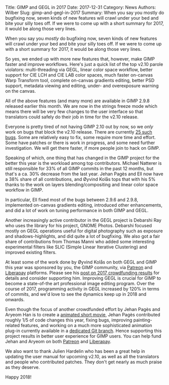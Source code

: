 Title: GIMP and GEGL in 2017
Date: 2017-12-31
Category: News
Authors: Wilber
Slug: gimp-and-gegl-in-2017
Summary: When you say you mostly do bugfixing now, seven kinds of new features will crawl under your bed and bite your silly toes off. If we were to come up with a short summary for 2017, it would be along those very lines.

When you say you _mostly_ do bugfixing now, seven kinds of new features will crawl under your bed and bite your silly toes off. If we were to come up with a short summary for 2017, it would be along those very lines.

So yes, we ended up with more new features that, however, make GIMP faster and improve workflows. Here's just a quick list of the top v2.10 parole violators: multi-threading via GEGL, linear color space workflow, better support for CIE LCH and CIE LAB color spaces, much faster on-canvas Warp Transform tool, complete on-canvas gradients editing, better PSD support, metadata viewing and editing, under- and overexposure warning on the canvas.

All of the above features (and many more) are available in GIMP 2.9.8 released earlier this month. We are now in the strings freeze mode which means there will be very few changes to the user interface so that translators could safely do their job in time for the v2.10 release.

Everyone is pretty tired of not having GIMP 2.10 out by now, so we _only_ work on bugs that block the v2.10 release. There are currently [25 such bugs](https://bugzilla.gnome.org/buglist.cgi?quicksearch=product%3A%22gimp%22%20severity%3Ablocker%20target%3A2.10&list_id=276540). Some are relatively easy to fix, some require more time and effort. Some have patches or there is work in progress, and some need further investigation. We will get there faster, if more people join to hack on GIMP.

Speaking of which, one thing that has changed in the GIMP project for the better this year is the workload among top contributors. Michael Natterer is still responsible for 33% of all GIMP commits in the past 12 months, but that's a ca. 30% decrease from the last year. Jehan Pagès and Ell now have a 38% share of all contributions, and Øyvind Kolås tops that with his 5% thanks to the work on layers blending/compositing and linear color space workflow in GIMP.

In particular, Ell fixed most of the bugs between 2.9.6 and 2.9.8, implemented on-canvas gradients editing, introduced other enhancements, and did a lot of work on tuning performance in both GIMP and GEGL.

Another increasingly active contributor in the GEGL project is Debarshi Ray who uses the library for his project, GNOME Photos. Debarshi focused mostly on GEGL operations useful for digital photography such as exposure and shadows-highlights, and did quite a lot of bugfixing. We also got a fair share of contributions from Thomas Manni who added some interesting experimental filters like SLIC (Simple Linear Iterative Clustering) and improved existing filters.

At least some of the work done by Øyvind Kolås on both GEGL and GIMP this year was sponsored by you, the GIMP community, via [Patreon](https://www.patreon.com/pippin) and [Liberapay](https://liberapay.com/pippin) platforms. Please see his [post on 2017 crowdfunding results](https://www.patreon.com/posts/first-year-on-15787128) for details and consider supporting him. Improving GEGL is crucial for GIMP to become a state-of-the art professional image editing program. Over the course of 2017, programming activity in GEGL increased by 120% in terms of commits, and we'd love to see the dynamics keep up in 2018 and onwards.

Even though the focus of another crowdfunded effort by Jehan Pagès and Aryeom Han is to create a [animated short movie](https://film.zemarmot.net/en/), Jehan Pagès contributed roughly 1/5 of code changes this year, fixing bugs, improving painting-related features, and working on a much more sophisticated animation plug-in currently available in a [dedicated Git branch](https://git.gnome.org/browse/gimp/log/?h=wip/animation). Hence supporting this project results in better user experience for GIMP users. You can help fund Jehan and Aryeom on both [Patreon](https://www.patreon.com/zemarmot) and [Liberapay](https://liberapay.com/ZeMarmot).

We also want to thank Julien Hardelin who has been a great help in updating the user manual for upcoming v2.10, as well as all the translators and people who contributed patches. They don't get nearly as much praise as they deserve.

Happy 2018!